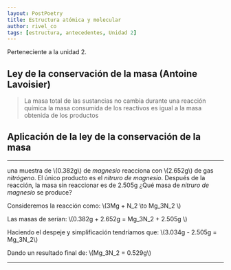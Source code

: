 ```yaml
---
layout: PostPoetry
title: Estructura atómica y molecular
author: rivel_co
tags: [estructura, antecedentes, Unidad 2]
---
```


Perteneciente a la unidad 2.

## Ley de la conservación de la masa (Antoine Lavoisier)

> La masa total de las sustancias no cambia durante una reacción química la masa consumida de los reactivos es igual a la masa obtenida de los productos

## Aplicación de la ley de la conservación de la masa

- - -

una muestra de \\(0.382g\\) de *magnesio* reacciona con \\(2.652g\\) de gas *nitrógeno*. El único producto es el *nitruro de magnesio*. Después de la reacción, la masa sin reaccionar es de 2.505g ¿Qué masa de *nitruro de magnesio* se produce?

Consideremos la reacción como: \\(3Mg + N_2 \to Mg_3N_2 \\)

Las masas de serían: \\(0.382g + 2.652g = Mg_3N_2 + 2.505g \\)

Haciendo el despeje y simplificación tendríamos que: \\(3.034g - 2.505g = Mg_3N_2\\)

Dando un resultado final de: \\(Mg_3N_2 = 0.529g\\)

- - -